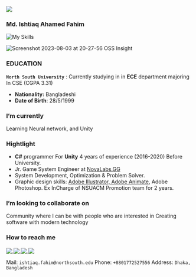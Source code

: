 <a href="https://github.com/IAFahim">
  <img align="center" src="https://imgur.com/tIVIdI3.png" />
</a> 

### Md. Ishtiaq Ahamed Fahim

![My Skills](https://skillicons.dev/icons?i=java,cs,ts,js,go,cpp,python,postgres,unity,rust,deno,svelte,react,html,css,supabase,ai,ae&theme=light)

![Screenshot 2023-08-03 at 20-27-56 OSS Insight](https://github.com/IAFahim/IAFahim/assets/63500913/a593a7d1-cc63-4d51-9eb3-608557438020)


### EDUCATION

**`North South University`**
: Currently studying in in **ECE** department majoring In CSE (CGPA 3.31)

- **Nationality:** Bangladeshi
- **Date of Birth**: 28/5/1999

### I’m currently 

Learning Neural network, and Unity


### Hightlight
- **C#** programmer For **Unity** 4 years of experience (2016-2020) Before University.
- Jr. Game System Engineer at [NovaLabs.GG](https://novalabs.gg)
- System Development, Optimization & Problem Solver.
- Graphic design skills: <a href="https://drive.google.com/drive/folders/1Piy9SjN9PXbOmY_SZWfGuLP9nb8eHqOx?usp=sharing">Adobe Illustrator, Adobe Animate</a>, Adobe Photoshop. Ex InCharge of NSUACM Promotion team for 2 years.

### I’m looking to collaborate on

Community where I can be with people who are interested in Creating software with modern technology

### How to reach me 

<a href="https://github.com/IAFahim">
  <img align="center" src="https://img.shields.io/badge/GitHub-100000?style=for-the-badge&logo=github&logoColor=white" />
</a>
<a href="https://www.linkedin.com/in/pro-grammer-pro-grammer-863761195/">
  <img align="center" src="https://img.shields.io/badge/LinkedIn-0077B5?style=for-the-badge&logo=linkedin&logoColor=white" />
</a>
<a href="mailto:ishtiaq.fahim@northsouth.edu">
  <img align="center" src="https://img.shields.io/badge/Gmail-D14836?style=for-the-badge&logo=gmail&logoColor=white" />
</a>
<a href="https://t.me/IAFahim">
  <img align="center" src="https://img.shields.io/badge/Telegram-2CA5E0?style=for-the-badge&logo=telegram&logoColor=white" />
</a>

Mail: `ishtiaq.fahim@northsouth.edu`
Phone: `+8801772527556`
Address: `Dhaka, Bangladesh`

